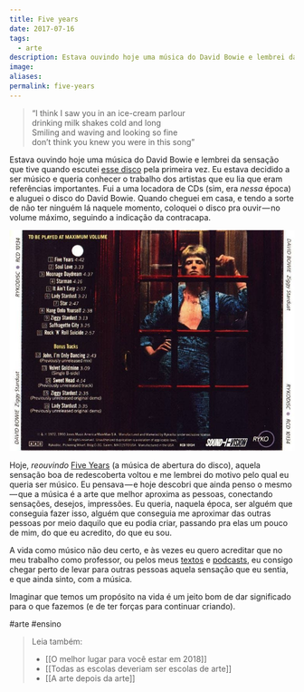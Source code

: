 ```yaml
---
title: Five years
date: 2017-07-16
tags:
  - arte
description: Estava ouvindo hoje uma música do David Bowie e lembrei da sensação que tive quando escutei esse disco pela primeira vez. Eu estava…
image: 
aliases:
permalink: five-years
---
```

> “I think I saw you in an ice-cream parlour  
drinking milk shakes cold and long  
Smiling and waving and looking so fine  
don’t think you knew you were in this song”

Estava ouvindo hoje uma música do David Bowie e lembrei da sensação que tive quando escutei [esse disco](https://open.spotify.com/album/48D1hRORqJq52qsnUYZX56) pela primeira vez. Eu estava decidido a ser músico e queria conhecer o trabalho dos artistas que eu lia que eram referências importantes. Fui a uma locadora de CDs (sim, era _nessa_ época) e aluguei o disco do David Bowie. Quando cheguei em casa, e tendo a sorte de não ter ninguém lá naquele momento, coloquei o disco pra ouvir — no volume máximo, seguindo a indicação da contracapa.

<img src="/assets/img/five-years-medium.jpeg">

Hoje, _reouvindo_ [Five Years](https://open.spotify.com/track/1JIzFhI9Lt5FyslawmHCBi) (a música de abertura do disco), aquela sensação boa de redescoberta voltou e me lembrei do motivo pelo qual eu queria ser músico. Eu pensava — e hoje descobri que ainda penso o mesmo — que a música é a arte que melhor aproxima as pessoas, conectando sensações, desejos, impressões. Eu queria, naquela época, ser alguém que conseguia fazer isso, alguém que conseguia me aproximar das outras pessoas por meio daquilo que eu podia criar, passando pra elas um pouco de mim, do que eu acredito, do que eu sou.

A vida como músico não deu certo, e às vezes eu quero acreditar que no meu trabalho como professor, ou pelos meus [textos](https://arcano5.com.br/archive) e [podcasts](https://www.marcosramon.net/podcast), eu consigo chegar perto de levar para outras pessoas aquela sensação que eu sentia, e que ainda sinto, com a música.

Imaginar que temos um propósito na vida é um jeito bom de dar significado para o que fazemos (e de ter forças para continuar criando).


#arte #ensino

> Leia também:
> - [[O melhor lugar para você estar em 2018]]
> - [[Todas as escolas deveriam ser escolas de arte]]
> - [[A arte depois da arte]]